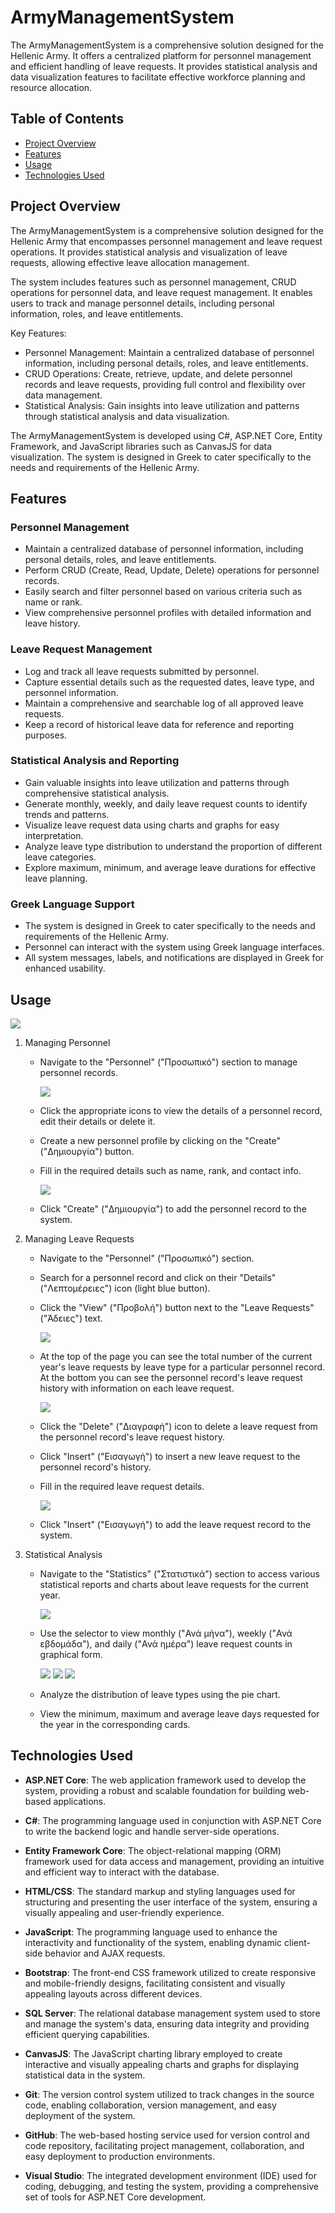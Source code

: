 ﻿# ArmyManagementSystem

The ArmyManagementSystem is a comprehensive solution designed for the Hellenic Army. It offers a centralized platform for personnel management and efficient handling of leave requests. It provides statistical analysis and data visualization features to facilitate effective workforce planning and resource allocation.

## Table of Contents

- [Project Overview](#project-overview)
- [Features](#features)
- [Usage](#usage)
- [Technologies Used](#technologies-used)

## Project Overview

The ArmyManagementSystem is a comprehensive solution designed for the Hellenic Army that encompasses personnel management and leave request operations. It provides statistical analysis and visualization of leave requests, allowing effective leave allocation management.

The system includes features such as personnel management, CRUD operations for personnel data, and leave request management. It enables users to track and manage personnel details, including personal information, roles, and leave entitlements.

Key Features:

- Personnel Management: Maintain a centralized database of personnel information, including personal details, roles, and leave entitlements.
- CRUD Operations: Create, retrieve, update, and delete personnel records and leave requests, providing full control and flexibility over data management.
- Statistical Analysis: Gain insights into leave utilization and patterns through statistical analysis and data visualization.

The ArmyManagementSystem is developed using C#, ASP.NET Core, Entity Framework, and JavaScript libraries such as CanvasJS for data visualization. The system is designed in Greek to cater specifically to the needs and requirements of the Hellenic Army.

## Features

### Personnel Management

- Maintain a centralized database of personnel information, including personal details, roles, and leave entitlements.
- Perform CRUD (Create, Read, Update, Delete) operations for personnel records.
- Easily search and filter personnel based on various criteria such as name or rank.
- View comprehensive personnel profiles with detailed information and leave history.

### Leave Request Management

- Log and track all leave requests submitted by personnel.
- Capture essential details such as the requested dates, leave type, and personnel information.
- Maintain a comprehensive and searchable log of all approved leave requests.
- Keep a record of historical leave data for reference and reporting purposes.

### Statistical Analysis and Reporting

- Gain valuable insights into leave utilization and patterns through comprehensive statistical analysis.
- Generate monthly, weekly, and daily leave request counts to identify trends and patterns.
- Visualize leave request data using charts and graphs for easy interpretation.
- Analyze leave type distribution to understand the proportion of different leave categories.
- Explore maximum, minimum, and average leave durations for effective leave planning.

### Greek Language Support

- The system is designed in Greek to cater specifically to the needs and requirements of the Hellenic Army.
- Personnel can interact with the system using Greek language interfaces.
- All system messages, labels, and notifications are displayed in Greek for enhanced usability.


## Usage

![](../screenshots/ams_home.png)

1. Managing Personnel

	- Navigate to the "Personnel" ("Προσωπικό") section to manage personnel records.
	
		![](../screenshots/ams_staff_index.png)
	- Click the appropriate icons to view the details of a personnel record, edit their details or delete it.
   - Create a new personnel profile by clicking on the "Create" ("Δημιουργία") button.
   - Fill in the required details such as name, rank, and contact info.
		
		![](../screenshots/ams_staff_create.png)
   - Click "Create" ("Δημιουργία") to add the personnel record to the system.   
	
2. Managing Leave Requests

   - Navigate to the "Personnel" ("Προσωπικό") section.
   - Search for a personnel record and click on their "Details" ("Λεπτομέρειες") icon (light blue button). 
   - Click the "View" ("Προβολή") button next to the "Leave Requests" ("Άδειες") text.
		
		![](../screenshots/ams_staff_details.png)
	- At the top of the page you can see the total number of the current year's leave requests by leave type for a particular personnel record. At the bottom you can see the personnel record's leave request history with information on each leave request.
		
		![](../screenshots/ams_leave_index.png)	
	- Click the "Delete" ("Διαγραφή") icon to delete a leave request from the personnel record's leave request history.
	- Click "Insert" ("Εισαγωγή") to insert a new leave request to the personnel record's history.
	- Fill in the required leave request details.
	
		![](../screenshots/ams_leave_create.png)
	- Click "Insert" ("Εισαγωγή") to add the leave request record to the system. 

3. Statistical Analysis

   - Navigate to the "Statistics" ("Στατιστικά") section to access various statistical reports and charts about leave requests for the current year.
			
		![](../screenshots/ams_stats_index.png)
   - Use the selector to view monthly ("Ανά μήνα"), weekly ("Ανά εβδομάδα"), and daily ("Ανά ημέρα") leave request counts in graphical form.
	
		![](../screenshots/ams_by_month.png)
		![](../screenshots/ams_by_week.png)
		![](../screenshots/ams_by_day.png)
   - Analyze the distribution of leave types using the pie chart.
   - View the minimum, maximum and average leave days requested for the year in the corresponding cards.

## Technologies Used

- **ASP.NET Core**: The web application framework used to develop the system, providing a robust and scalable foundation for building web-based applications.

- **C#**: The programming language used in conjunction with ASP.NET Core to write the backend logic and handle server-side operations.

- **Entity Framework Core**: The object-relational mapping (ORM) framework used for data access and management, providing an intuitive and efficient way to interact with the database.

- **HTML/CSS**: The standard markup and styling languages used for structuring and presenting the user interface of the system, ensuring a visually appealing and user-friendly experience.

- **JavaScript**: The programming language used to enhance the interactivity and functionality of the system, enabling dynamic client-side behavior and AJAX requests.

- **Bootstrap**: The front-end CSS framework utilized to create responsive and mobile-friendly designs, facilitating consistent and visually appealing layouts across different devices.

- **SQL Server**: The relational database management system used to store and manage the system's data, ensuring data integrity and providing efficient querying capabilities.

- **CanvasJS**: The JavaScript charting library employed to create interactive and visually appealing charts and graphs for displaying statistical data in the system.

- **Git**: The version control system utilized to track changes in the source code, enabling collaboration, version management, and easy deployment of the system.

- **GitHub**: The web-based hosting service used for version control and code repository, facilitating project management, collaboration, and easy deployment to production environments.

- **Visual Studio**: The integrated development environment (IDE) used for coding, debugging, and testing the system, providing a comprehensive set of tools for ASP.NET Core development.